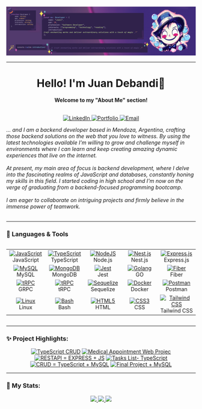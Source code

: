 ![github-profile-banner](assets/banner.png)

---

<h1 align="center">Hello! I'm Juan  Debandi👋</h1>

<p align="center">
    <b>Welcome to my "About Me" section!</b><br><br>
</p>

<p align="center">    
<a href="https://www.linkedin.com/in/juandebandi/">
        <img src="https://img.shields.io/badge/LinkedIn-0077B5?style=for-the-badge&logo=linkedin&logoColor=white" alt="LinkedIn">
    </a>  
<a href="https://juandebandi.netlify.app/">
        <img src="https://img.shields.io/badge/Portfolio-000?style=for-the-badge&logo=ko-fi&logoColor=white" alt="Portfolio">
    </a>
 <a href="mailto:juudinidev@gmail.com">
        <img src="https://img.shields.io/badge/Email-D14836?style=for-the-badge&logo=gmail&logoColor=white" alt="Email">
    </a>
</p>

<p align="left">
    <i>... and I am a backend developer based in Mendoza, Argentina, crafting those backend solutions on the web that you love to witness. By using the latest technologies available I’m willing to grow and challenge myself in environments where I can learn and keep creating amazing dynamic experiences that live on the internet.<br><br> At present, my main area of focus is backend development, where I delve into the fascinating realms of JavaScript and databases, constantly honing my skills in this field. I started coding in high school and I'm now on the verge of graduating from a backend-focused programming bootcamp.<br><br>
        I am eager to collaborate on intriguing projects and firmly believe in the immense power of teamwork.<br>
    </i><br> 
</p>
    
---

### 🧩 Languages & Tools

<div style="overflow-x: auto;">
  <table align="center">
      <td align="center" width="100">
        <a href="#">
          <img src="https://upload.wikimedia.org/wikipedia/commons/9/99/Unofficial_JavaScript_logo_2.svg" width="50" height="50" alt="JavaScript" />
        </a>
        <br>JavaScript
      </td>
    <td align="center" width="100">
        <a href="#">
          <img src="https://upload.wikimedia.org/wikipedia/commons/4/4c/Typescript_logo_2020.svg" width="50" height="50" alt="TypeScript" />
        </a>
        <br>TypeScript
      </td>
       <td align="center" width="100">
        <a href="#">
          <img src="https://upload.wikimedia.org/wikipedia/commons/d/d9/Node.js_logo.svg" width="50" height="50" alt="NodeJS" />
        </a>
        <br>Node.js
      </td>
    <td align="center" width="100">
        <a href="#">
          <img src="https://upload.wikimedia.org/wikipedia/commons/a/a8/NestJS.svg" width="50" height="50" alt="Nest.js" />
        </a>
        <br>Nest.js
      </td>
     <td align="center" width="100"> 
        <a href="#" >
          <img src="https://www.vectorlogo.zone/logos/expressjs/expressjs-icon.svg" width="50" height="50" alt="Express.js" />
        </a>
        <br>Express.js
      </td>
    </tr>
    <tr>
        <td align="center" width="100">
        <a href="#">
          <img src="https://upload.wikimedia.org/wikipedia/commons/7/7b/MySQL_Dolphin.jpg" width="50" height="50" alt="MySQL" />
        </a>
        <br>MySQL
      </td>
    <td align="center" width="100">
        <a href="#">
          <img src="https://www.vectorlogo.zone/logos/mongodb/mongodb-icon.svg" width="50" height="50" alt="MongoDB" />
        </a>
        <br>MongoDB
      </td>
    <td align="center" width="100">
        <a href="#">
          <img src="https://www.vectorlogo.zone/logos/jestjsio/jestjsio-icon.svg" width="50" height="50" alt="Jest" />
        </a>
        <br>Jest
      </td>
        <td align="center" width="100">
        <a href="#">
          <img src="https://www.vectorlogo.zone/logos/golang/golang-official.svg" width="50" height="50" alt="Golang" />
        </a>
        <br>GO
      </td>
     <td align="center"  width="100">
        <a href="#">
          <img src="https://upload.vectorlogo.zone/logos/fiberwiki/images/2a76306a-d074-4ae7-8694-c03bc03c6201.svg" width="100" height="50" alt="Fiber" />
        </a>
        <br>Fiber
      </td>
    </tr>
      <tr>
          <td align="center"  width="100">
        <a href="#">
          <img src="https://www.vectorlogo.zone/logos/grpcio/grpcio-ar21.svg" width="100" height="50" alt="tRPC" />
        </a>
        <br>GRPC
      </td>
           <td align="center"  width="100">
        <a href="#">
          <img src="https://upload.wikimedia.org/wikipedia/commons/3/39/TRPC_Logo_2022.svg" width="50" height="50" alt="tRPC" />
        </a>
        <br>tRPC
      </td>
        <td align="center"  width="100">
        <a href="#">
          <img src="https://www.vectorlogo.zone/logos/sequelizejs/sequelizejs-icon.svg" width="50" height="50" alt="Sequelize" />
        </a>
        <br>Sequelize
      </td>
          <td align="center"  width="100">
        <a href="#">
          <img src="https://www.vectorlogo.zone/logos/docker/docker-icon.svg" width="50" height="50" alt="Docker" />
        </a>
        <br>Docker
      </td>
        <td align="center"  width="100">
        <a href="#">
          <img src="https://www.vectorlogo.zone/logos/getpostman/getpostman-icon.svg" width="50" height="50" alt="Postman" />
        </a>
        <br>Postman
      </td>
     <tr>
        <td align="center"  width="100">
        <a href="#">
          <img src="https://www.vectorlogo.zone/logos/linux/linux-icon.svg" width="50" height="50" alt="Linux" />
        </a>
        <br>Linux
      </td>
        <td align="center"  width="100">
        <a href="#">
          <img src="https://upload.wikimedia.org/wikipedia/commons/4/4b/Bash_Logo_Colored.svg" width="50" height="50" alt="Bash" />
        </a>
        <br>Bash
      </td>
      <td align="center" width="100">
        <a href="#">
          <img src="https://upload.wikimedia.org/wikipedia/commons/6/61/HTML5_logo_and_wordmark.svg" width="50" height="50" alt="HTML5" />
        </a>
        <br>HTML
      </td>
      <td align="center" width="100">
        <a href="#">
          <img src="https://upload.wikimedia.org/wikipedia/commons/d/d5/CSS3_logo_and_wordmark.svg" width="50" height="50" alt="CSS3" />
        </a>
        <br>CSS
      </td>
      <td align="center"  width="100">
        <a href="#">
          <img src="https://upload.wikimedia.org/wikipedia/commons/d/d5/Tailwind_CSS_Logo.svg" width="50" height="50" alt="Tailwind CSS" />
        </a>
        <br>Tailwind CSS
      </td>
         </tr>
  </table>
</div>

---

### ✨ Project Highlights:
<p align="center">
    <a href="https://github.com/Juudini/TRPC_CRUD"><img width="320" src="https://github-readme-stats.vercel.app/api/pin/?username=Juudini&repo=TRPC_CRUD&theme=react&bg_color=231b2e&title_color=58A6FF&hide_border=true&icon_color=F8D866&show_icons=false&show_description=false" alt="TypeScript CRUD"></a>
    <a href="https://github.com/Juudini/MedicalAppointmentWeb"><img width="320" src="https://github-readme-stats.vercel.app/api/pin/?username=Juudini&repo=MedicalAppointmentWeb&theme=react&bg_color=231b2e&title_color=58A6FF&hide_border=true&icon_color=F8D866&show_icons=false&show_description=false" alt="Medical Appointment Web Projec"></a>
    <a href="https://github.com/Juudini/refactor_login"><img width="320" src="https://github-readme-stats.vercel.app/api/pin/?username=Juudini&repo=refactor_login&theme=react&bg_color=231b2e&title_color=58A6FF&hide_border=true&icon_color=F8D866&show_icons=false&show_description=false" alt="RESTAPI = EXPRESS + JS"></a>
    <a href="https://github.com/Juudini/TasksList"><img width="320" src="https://github-readme-stats.vercel.app/api/pin/?username=Juudini&repo=TasksList&theme=react&bg_color=231b2e&title_color=58A6FF&hide_border=true&icon_color=F8D866&show_icons=false&show_description=false" alt="Tasks List- TypeScript"></a>
    <a href="https://github.com/Juudini/CRUD_TS_SQL"><img width="320" src="https://github-readme-stats.vercel.app/api/pin/?username=Juudini&repo=CRUD_TS_SQL&theme=react&bg_color=231b2e&title_color=58A6FF&hide_border=true&icon_color=F8D866&show_icons=false&show_description=false" alt="CRUD = TypeScript + MySQL"></a>
    <a href="https://github.com/Juudini/FinalProjectSQL"><img width="320" src="https://github-readme-stats.vercel.app/api/pin/?username=Juudini&repo=FinalProjectSQL&theme=react&bg_color=231b2e&title_color=58A6FF&hide_border=true&icon_color=F8D866&show_icons=false&show_description=false" alt="Final Project + MySQL"></a>
</p>

---

### 🤹 My Stats:

<p align="center">
    <a href="https://github.com/Juudini">
        <img src="http://github-profile-summary-cards.vercel.app/api/cards/stats?username=Juudini&theme=tokyonight" />
    </a>
    <a href="https://github.com/Juudini">
        <img src="https://github-readme-stats.vercel.app/api/top-langs/?username=Juudini&hide=css,html,dockerfile&theme=tokyonight" />
    </a>
    <a href="https://github.com/Juudini">
        <img src="http://github-profile-summary-cards.vercel.app/api/cards/profile-details?username=Juudini&theme=tokyonight" />
    </a>
</p>
